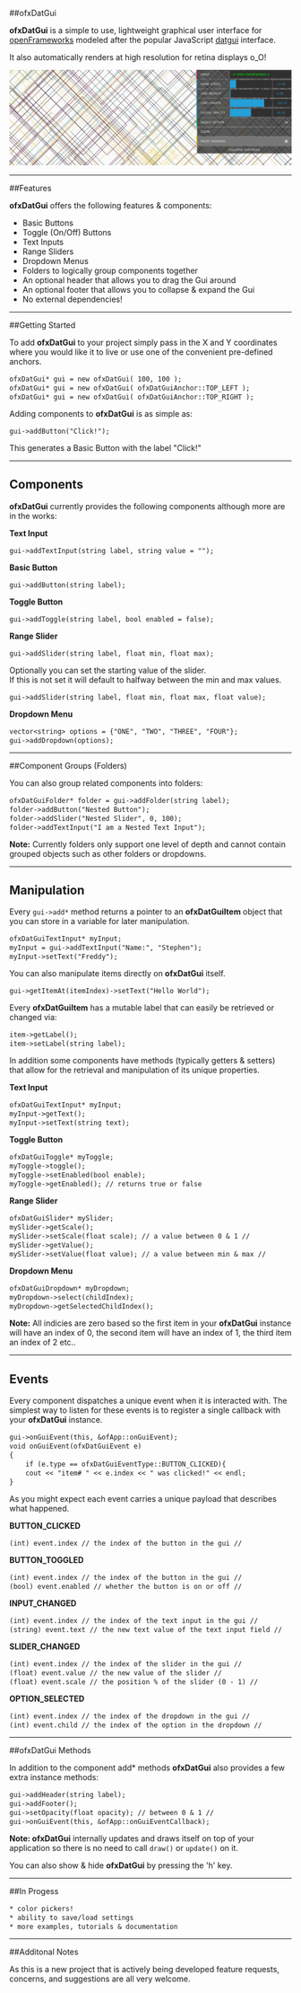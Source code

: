 ##ofxDatGui

**ofxDatGui** is a simple to use, lightweight graphical user interface for [openFrameworks](http://openframeworks.cc/) modeled after the popular JavaScript  [datgui](http://workshop.chromeexperiments.com/examples/gui/) interface.  

It also automatically renders at high resolution for retina displays o_O!

![ofxDatGui](./img/ofxdatgui_01.png?raw=true)

---

##Features

**ofxDatGui** offers the following features & components:

* Basic Buttons
* Toggle (On/Off) Buttons
* Text Inputs
* Range Sliders
* Dropdown Menus
* Folders to logically group components together
* An optional header that allows you to drag the Gui around
* An optional footer that allows you to collapse & expand the Gui
* No external dependencies!

---

##Getting Started

To add **ofxDatGui** to your project simply pass in the X and Y coordinates where you would like it to live or use one of the convenient pre-defined anchors.

	ofxDatGui* gui = new ofxDatGui( 100, 100 );
	ofxDatGui* gui = new ofxDatGui( ofxDatGuiAnchor::TOP_LEFT );
	ofxDatGui* gui = new ofxDatGui( ofxDatGuiAnchor::TOP_RIGHT );

Adding components to **ofxDatGui** is as simple as:

	gui->addButton("Click!");
	
This generates a Basic Button with the label "Click!"

---

## Components
 
**ofxDatGui** currently provides the following components although more are in the works:
  
**Text Input**
 
	gui->addTextInput(string label, string value = "");
  
**Basic Button**
	 	
	gui->addButton(string label);
	
**Toggle Button**

	gui->addToggle(string label, bool enabled = false);

**Range Slider**

	gui->addSlider(string label, float min, float max);
	
Optionally you can set the starting value of the slider.  
If this is not set it will default to halfway between the min and max values.

	gui->addSlider(string label, float min, float max, float value);
	
**Dropdown Menu**
	
	vector<string> options = {"ONE", "TWO", "THREE", "FOUR"};
	gui->addDropdown(options);
	
---

##Component Groups (Folders)

You can also group related components into folders:

	ofxDatGuiFolder* folder = gui->addFolder(string label);
	folder->addButton("Nested Button");
	folder->addSlider("Nested Slider", 0, 100);
	folder->addTextInput("I am a Nested Text Input");

**Note:** Currently folders only support one level of depth and cannot contain grouped objects such as other folders or dropdowns. 

---
	
## Manipulation

Every ``gui->add*`` method returns a pointer to an **ofxDatGuiItem** object that you can store in a variable for later manipulation.

	ofxDatGuiTextInput* myInput;
	myInput = gui->addTextInput("Name:", "Stephen");
	myInput->setText("Freddy");

You can also manipulate items directly on **ofxDatGui** itself. 

	gui->getItemAt(itemIndex)->setText("Hello World");	
Every **ofxDatGuiItem** has a mutable label that can easily be retrieved or changed via:

	item->getLabel();
	item->setLabel(string label);
	
In addition some components have methods (typically getters & setters) that allow for the retrieval and manipulation of its unique properties.
	
**Text Input**
 
	ofxDatGuiTextInput* myInput;
	myInput->getText();
	myInput->setText(string text);
	
**Toggle Button**

	ofxDatGuiToggle* myToggle;
	myToggle->toggle();
	myToggle->setEnabled(bool enable);
	myToggle->getEnabled(); // returns true or false

**Range Slider**

	ofxDatGuiSlider* mySlider;
	mySlider->getScale(); 
	mySlider->setScale(float scale); // a value between 0 & 1 //
	mySlider->getValue();
	mySlider->setValue(float value); // a value between min & max //
	
**Dropdown Menu**
	
	ofxDatGuiDropdown* myDropdown;
	myDropdown->select(childIndex);
	myDropdown->getSelectedChildIndex(); 
	
**Note:** All indicies are zero based so the first item in your  **ofxDatGui** instance will have an index of 0, the second item will have an index of 1, the third item an index of 2 etc..
	
---	
	
## Events

Every component dispatches a unique event when it is interacted with.
The simplest way to listen for these events is to register a single callback with your **ofxDatGui** instance.

    gui->onGuiEvent(this, &ofApp::onGuiEvent);
    void onGuiEvent(ofxDatGuiEvent e)
    {
	    if (e.type == ofxDatGuiEventType::BUTTON_CLICKED){
        cout << "item# " << e.index << " was clicked!" << endl;
    }

As you might expect each event carries a unique payload that describes what happened.

**BUTTON_CLICKED**

	(int) event.index // the index of the button in the gui //
         
**BUTTON_TOGGLED**
       
	(int) event.index // the index of the button in the gui //
	(bool) event.enabled // whether the button is on or off //

**INPUT_CHANGED**
        
	(int) event.index // the index of the text input in the gui //
	(string) event.text // the new text value of the text input field //

**SLIDER_CHANGED**

	(int) event.index // the index of the slider in the gui //
	(float) event.value // the new value of the slider //
	(float) event.scale // the position % of the slider (0 - 1) //

**OPTION_SELECTED**

	(int) event.index // the index of the dropdown in the gui //
	(int) event.child // the index of the option in the dropdown // 
	
---
		
##ofxDatGui Methods

In addition to the component add* methods **ofxDatGui** also provides a few extra instance methods:

	gui->addHeader(string label);
	gui->addFooter();
	gui->setOpacity(float opacity); // between 0 & 1 //
	gui->onGuiEvent(this, &ofApp::onGuiEventCallback);
 
**Note: ofxDatGui** internally updates and draws itself on top of your application so there is no need to call ``draw()`` or ``update()`` on it.
 
You can also show & hide **ofxDatGui** by pressing the 'h' key.

---

##In Progess

	* color pickers!
	* ability to save/load settings
	* more examples, tutorials & documentation

---

##Additonal Notes

As this is a new project that is actively being developed feature requests, concerns, and suggestions are all very welcome.